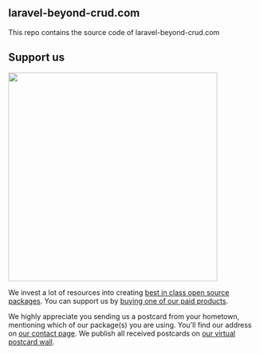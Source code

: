 ## laravel-beyond-crud.com

This repo contains the source code of laravel-beyond-crud.com

## Support us

[<img src="https://github-ads.s3.eu-central-1.amazonaws.com/laravel-beyond-crudcom.jpg?t=1" width="419px" />](https://spatie.be/github-ad-click/laravel-beyond-crud.com)

We invest a lot of resources into creating [best in class open source packages](https://spatie.be/open-source). You can support us by [buying one of our paid products](https://spatie.be/open-source/support-us).

We highly appreciate you sending us a postcard from your hometown, mentioning which of our package(s) you are using. You'll find our address on [our contact page](https://spatie.be/about-us). We publish all received postcards on [our virtual postcard wall](https://spatie.be/open-source/postcards).
